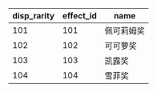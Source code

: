 |disp_rarity|effect_id|name|
| --- | --- | --- |
|101|101|佩可莉姆奖|
|102|102|可可萝奖|
|103|103|凯露奖|
|104|104|雪菲奖|